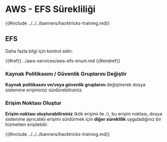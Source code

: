 # AWS - EFS Sürekliliği

{{#include ../../../banners/hacktricks-training.md}}

## EFS

Daha fazla bilgi için kontrol edin:

{{#ref}}
../aws-services/aws-efs-enum.md
{{#endref}}

### Kaynak Politikasını / Güvenlik Gruplarını Değiştir

**Kaynak politikasını ve/veya güvenlik gruplarını** değiştirerek dosya sistemine erişiminizi sürdürebilirsiniz.

### Erişim Noktası Oluştur

**Erişim noktası oluşturabilirsiniz** (kök erişimi ile `/`), bu erişim noktası, dosya sistemine ayrıcalıklı erişimi sürdürmek için **diğer süreklilik** uyguladığınız bir hizmetten erişilebilir. 

{{#include ../../../banners/hacktricks-training.md}}
